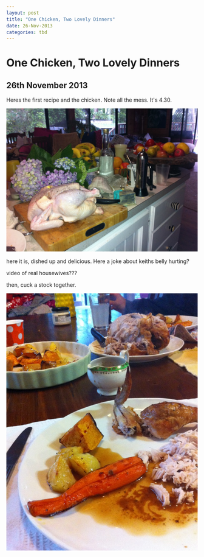 ```yaml
---
layout: post
title: "One Chicken, Two Lovely Dinners"
date: 26-Nov-2013
categories: tbd
---
```


# One Chicken, Two Lovely Dinners

## 26th November 2013

Heres the first recipe and the chicken. Note all the mess. It's 4.30.

<img class="photo-horiz" src="/images/2013/11/IMG_0118-1024x764.jpg" />

 

here it is,   dished up and delicious. Here a joke about keiths belly hurting?

video of real housewives???

 

then, cuck a stock together.

<img class="photo-horiz" src="/images/2013/11/IMG_0123a-e1385508821191-764x1024.jpg" />

 

 

 
